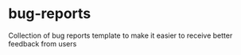 # bug-reports

Collection of bug reports template to make it easier to receive better feedback from users
